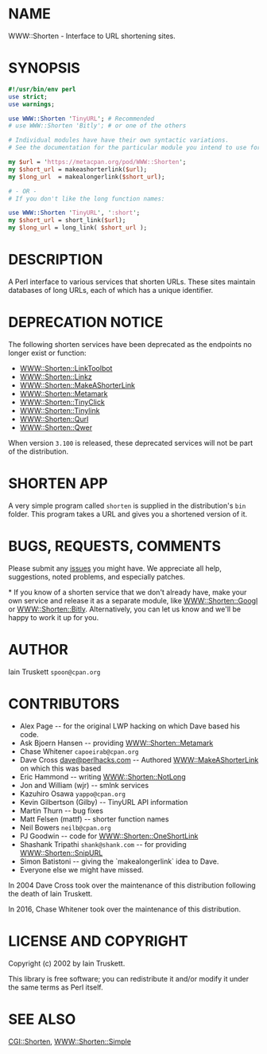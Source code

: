 # NAME

WWW::Shorten - Interface to URL shortening sites.

# SYNOPSIS

```perl
#!/usr/bin/env perl
use strict;
use warnings;

use WWW::Shorten 'TinyURL'; # Recommended
# use WWW::Shorten 'Bitly'; # or one of the others

# Individual modules have have their own syntactic variations.
# See the documentation for the particular module you intend to use for details

my $url = 'https://metacpan.org/pod/WWW::Shorten';
my $short_url = makeashorterlink($url);
my $long_url  = makealongerlink($short_url);

# - OR -
# If you don't like the long function names:

use WWW::Shorten 'TinyURL', ':short';
my $short_url = short_link($url);
my $long_url = long_link( $short_url );
```

# DESCRIPTION

A Perl interface to various services that shorten URLs. These sites maintain
databases of long URLs, each of which has a unique identifier.

# DEPRECATION NOTICE

The following shorten services have been deprecated as the endpoints no longer
exist or function:

- [WWW::Shorten::LinkToolbot](https://metacpan.org/pod/WWW%3A%3AShorten%3A%3ALinkToolbot)
- [WWW::Shorten::Linkz](https://metacpan.org/pod/WWW%3A%3AShorten%3A%3ALinkz)
- [WWW::Shorten::MakeAShorterLink](https://metacpan.org/pod/WWW%3A%3AShorten%3A%3AMakeAShorterLink)
- [WWW::Shorten::Metamark](https://metacpan.org/pod/WWW%3A%3AShorten%3A%3AMetamark)
- [WWW::Shorten::TinyClick](https://metacpan.org/pod/WWW%3A%3AShorten%3A%3ATinyClick)
- [WWW::Shorten::Tinylink](https://metacpan.org/pod/WWW%3A%3AShorten%3A%3ATinylink)
- [WWW::Shorten::Qurl](https://metacpan.org/pod/WWW%3A%3AShorten%3A%3AQurl)
- [WWW::Shorten::Qwer](https://metacpan.org/pod/WWW%3A%3AShorten%3A%3AQwer)

When version `3.100` is released, these deprecated services will not be part of
the distribution.

# SHORTEN APP

A very simple program called `shorten` is supplied in the
distribution's `bin` folder. This program takes a URL and
gives you a shortened version of it.

# BUGS, REQUESTS, COMMENTS

Please submit any [issues](https://github.com/p5-shorten/www-shorten/issues) you
might have.  We appreciate all help, suggestions, noted problems, and especially patches.

\* If you know of a shorten service that we don't already have, make your own
service and release it as a separate module, like [WWW::Shorten::Googl](https://metacpan.org/pod/WWW%3A%3AShorten%3A%3AGoogl) or
[WWW::Shorten::Bitly](https://metacpan.org/pod/WWW%3A%3AShorten%3A%3ABitly).  Alternatively, you can let us know and we'll be happy
to work it up for you.

# AUTHOR

Iain Truskett `spoon@cpan.org`

# CONTRIBUTORS

- Alex Page -- for the original LWP hacking on which Dave based his code.
- Ask Bjoern Hansen -- providing [WWW::Shorten::Metamark](https://metacpan.org/pod/WWW%3A%3AShorten%3A%3AMetamark)
- Chase Whitener `capoeirab@cpan.org`
- Dave Cross dave@perlhacks.com -- Authored [WWW::MakeAShorterLink](https://metacpan.org/pod/WWW%3A%3AMakeAShorterLink) on which this was based
- Eric Hammond -- writing [WWW::Shorten::NotLong](https://metacpan.org/pod/WWW%3A%3AShorten%3A%3ANotLong)
- Jon and William (wjr) -- smlnk services
- Kazuhiro Osawa `yappo@cpan.org`
- Kevin Gilbertson (Gilby) -- TinyURL API information
- Martin Thurn -- bug fixes
- Matt Felsen (mattf) -- shorter function names
- Neil Bowers `neilb@cpan.org`
- PJ Goodwin -- code for [WWW::Shorten::OneShortLink](https://metacpan.org/pod/WWW%3A%3AShorten%3A%3AOneShortLink)
- Shashank Tripathi `shank@shank.com` -- for providing [WWW::Shorten::SnipURL](https://metacpan.org/pod/WWW%3A%3AShorten%3A%3ASnipURL)
- Simon Batistoni -- giving the \`makealongerlink\` idea to Dave.
- Everyone else we might have missed.

In 2004 Dave Cross took over the maintenance of this distribution
following the death of Iain Truskett.

In 2016, Chase Whitener took over the maintenance of this distribution.

# LICENSE AND COPYRIGHT

Copyright (c) 2002 by Iain Truskett.

This library is free software; you can redistribute it and/or modify it under the same terms as Perl itself.

# SEE ALSO

[CGI::Shorten](https://metacpan.org/pod/CGI%3A%3AShorten), [WWW::Shorten::Simple](https://metacpan.org/pod/WWW%3A%3AShorten%3A%3ASimple)
